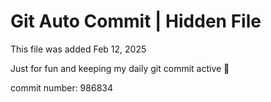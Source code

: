 # Git Auto Commit | Hidden File

This file was added Feb 12, 2025

Just for fun and keeping my daily git commit active 🤪

commit number: 986834

